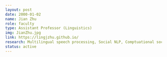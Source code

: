 ```yaml
---
layout: post
date: 2000-01-02
name: Jian Zhu
role: faculty
type: Assistant Professor (Linguistics)
img: JianZhu.jpg
link: https://lingjzhu.github.io/
research: Multilingual speech processing, Social NLP, Comptuational social sciences
status: active
---
```

